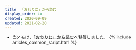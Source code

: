 ```yaml
---
title: 「おわりに」から読む
display_order: 10
created: 2020-09-09
updated: 2021-02-20
---
```

- 当メモは、[「おわりに」から読む](https://thinktwice.tech/reading/method/read_from_ending/)へ移管しました。
{% include articles_common_script.html %}
